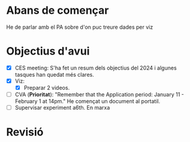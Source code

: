 
# Abans de començar
He de parlar amb el PA sobre d'on puc treure dades per viz
# Objectius d'avui
- [x] CES meeting:
	S'ha fet un resum dels objectius del 2024 i algunes tasques han quedat més clares.
- [x] Viz:
	- [x] Preparar 2 videos.
- [ ] CVA (**Prioritat**):
      "Remember that the Application period: January 11 - February 1 at 14pm."
      He començat un document al portatil.
- [ ] Supervisar experiment a6th.
      En marxa
# Revisió































































































































































































































































































































































































































































































































































































































































































































































































































































































































































































































































































































































































































































































































































































































































































































































































































































































































































































































































































































































































































































































































































































































































































































































































































































































































































































































































































































































































































































































































































































































































































































































































































































































































































































































































































































































































































































































































































































































































































































































































































































































































































































































































































































































































































































































































































































































































































































































































































































































































































































































































